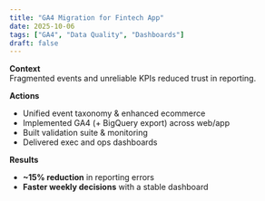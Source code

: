 ```yaml
---
title: "GA4 Migration for Fintech App"
date: 2025-10-06
tags: ["GA4", "Data Quality", "Dashboards"]
draft: false
---
```


**Context**  
Fragmented events and unreliable KPIs reduced trust in reporting.

**Actions**

- Unified event taxonomy & enhanced ecommerce
- Implemented GA4 (+ BigQuery export) across web/app
- Built validation suite & monitoring
- Delivered exec and ops dashboards

**Results**

- **~15% reduction** in reporting errors
- **Faster weekly decisions** with a stable dashboard
